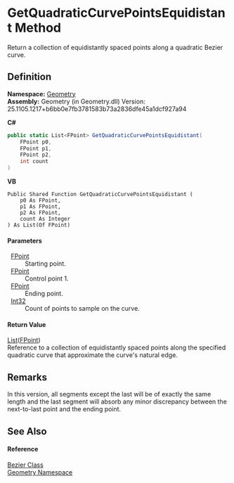 # GetQuadraticCurvePointsEquidistant Method


Return a collection of equidistantly spaced points along a quadratic Bezier curve.



## Definition
**Namespace:** <a href="eb409b48-e279-bdb4-daf3-3196b72d55a2.md">Geometry</a>  
**Assembly:** Geometry (in Geometry.dll) Version: 25.1105.1217+b6bb0e7fb3781583b73a2836dfe45a1dcf927a94

**C#**
``` C#
public static List<FPoint> GetQuadraticCurvePointsEquidistant(
	FPoint p0,
	FPoint p1,
	FPoint p2,
	int count
)
```
**VB**
``` VB
Public Shared Function GetQuadraticCurvePointsEquidistant ( 
	p0 As FPoint,
	p1 As FPoint,
	p2 As FPoint,
	count As Integer
) As List(Of FPoint)
```



#### Parameters
<dl><dt>  <a href="477a6142-7b25-5977-263a-a8e4e3c4f582.md">FPoint</a></dt><dd>Starting point.</dd><dt>  <a href="477a6142-7b25-5977-263a-a8e4e3c4f582.md">FPoint</a></dt><dd>Control point 1.</dd><dt>  <a href="477a6142-7b25-5977-263a-a8e4e3c4f582.md">FPoint</a></dt><dd>Ending point.</dd><dt>  <a href="https://learn.microsoft.com/dotnet/api/system.int32" target="_blank" rel="noopener noreferrer">Int32</a></dt><dd>Count of points to sample on the curve.</dd></dl>

#### Return Value
<a href="https://learn.microsoft.com/dotnet/api/system.collections.generic.list-1" target="_blank" rel="noopener noreferrer">List</a>(<a href="477a6142-7b25-5977-263a-a8e4e3c4f582.md">FPoint</a>)  
Reference to a collection of equidistantly spaced points along the specified quadratic curve that approximate the curve's natural edge.

## Remarks
In this version, all segments except the last will be of exactly the same length and the last segment will absorb any minor discrepancy between the next-to-last point and the ending point.

## See Also


#### Reference
<a href="31d408c3-5009-a134-1e05-823900a16db6.md">Bezier Class</a>  
<a href="eb409b48-e279-bdb4-daf3-3196b72d55a2.md">Geometry Namespace</a>  
